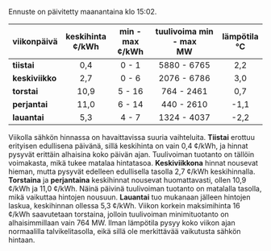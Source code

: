 Ennuste on päivitetty maanantaina klo 15:02.

| viikonpäivä  | keskihinta<br>¢/kWh | min - max<br>¢/kWh | tuulivoima min - max<br>MW | lämpötila<br>°C |
|:-------------|:----------------:|:----------------:|:-------------:|:-------------:|
| **tiistai**  |       0,4       |       0 - 1      |   5880 - 6765 |      2,2      |
| **keskiviikko** |      2,7       |       0 - 6      |   2076 - 6786 |      3,0      |
| **torstai**  |      10,9       |      5 - 16      |    764 - 2461 |      0,7      |
| **perjantai** |      11,0       |      6 - 14      |    440 - 2610 |     -1,1      |
| **lauantai** |       5,3       |      4 - 7       |   1324 - 4037 |     -2,2      |

Viikolla sähkön hinnassa on havaittavissa suuria vaihteluita. **Tiistai** erottuu erityisen edullisena päivänä, sillä keskihinta on vain 0,4 ¢/kWh, ja hinnat pysyvät erittäin alhaisina koko päivän ajan. Tuulivoiman tuotanto on tällöin voimakasta, mikä tukee matalaa hintatasoa. **Keskiviikkona** hinnat nousevat hieman, mutta pysyvät edelleen edullisella tasolla 2,7 ¢/kWh keskihinnalla. **Torstaina** ja **perjantaina** keskihinnat nousevat huomattavasti, ollen 10,9 ¢/kWh ja 11,0 ¢/kWh. Näinä päivinä tuulivoiman tuotanto on matalalla tasolla, mikä vaikuttaa hintojen nousuun. **Lauantai** tuo mukanaan jälleen hintojen laskua, keskihinnan ollessa 5,3 ¢/kWh. Viikon korkein maksimihinta 16 ¢/kWh saavutetaan torstaina, jolloin tuulivoiman minimituotanto on alhaisimmillaan vain 764 MW. Ilman lämpötila pysyy koko viikon ajan normaalilla talvikelitasolla, eikä sillä ole merkittävää vaikutusta sähkön hintaan.